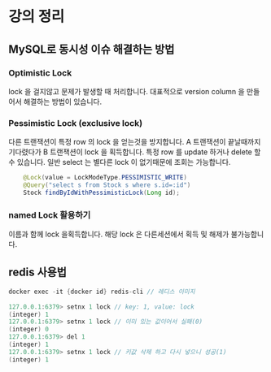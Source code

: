# 강의 정리


## MySQL로 동시성 이슈 해결하는 방법
### Optimistic Lock
lock 을 걸지않고 문제가 발생할 때 처리합니다.
대표적으로 version column 을 만들어서 해결하는 방법이 있습니다.

### Pessimistic Lock (exclusive lock)
다른 트랜잭션이 특정 row 의 lock 을 얻는것을 방지합니다.
A 트랜잭션이 끝날때까지 기다렸다가 B 트랜잭션이 lock 을 획득합니다.
특정 row 를 update 하거나 delete 할 수 있습니다.
일반 select 는 별다른 lock 이 없기때문에 조회는 가능합니다.
```java
    @Lock(value = LockModeType.PESSIMISTIC_WRITE)
    @Query("select s from Stock s where s.id=:id")
    Stock findByIdWithPessimisticLock(Long id);
```

### named Lock 활용하기
이름과 함께 lock 을획득합니다. 해당 lock 은 다른세션에서 획득 및 해제가 불가능합니다.


## redis 사용법
```java
docker exec -it {docker id} redis-cli // 레디스 이미지
        
127.0.0.1:6379> setnx 1 lock // key: 1, value: lock
(integer) 1
127.0.0.1:6379> setnx 1 lock // 이미 있는 값이어서 실패(0)
(integer) 0
127.0.0.1:6379> del 1
(integer) 1
127.0.0.1:6379> setnx 1 lock // 키값 삭제 하고 다시 넣으니 성공(1)
(integer) 1
```